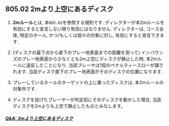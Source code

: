 ## 805.02 2mより上空にあるディスク

1. **2mルール**とは, 本`805.02`を参照する規則です.
ディレクターが本2mルールを有効にすると宣言しない限り有効にはなりません.
ディレクターは,
コース全体, 特定のホール, かつ/もしくは個々の対象に対し,
有効にすると宣言できます.

1. (ディスクの最下点から直下のプレー地表面までの距離を測って)
インバウンズのプレー地表面から少なくとも2m上空にディスクが静止した時,
本2mルールに違反したことになり,
当該プレーヤは1投のペナルティースローが課されます.
当該ディスク直下のプレー地表面がそのディスクの位置になります.

1. プレーしているホールのターゲットの上に乗ったディスクは,
本2mルールの対象外です.

1. ディスクを投げたプレーヤーが判定前にそのディスクを動かした場合,
当該ディスクを2mよりも上空で静止したものとみなします。

##### [Q&A: 2mより上空にあるディスク](qa-2m)
